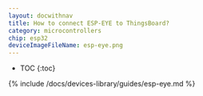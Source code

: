 ```yaml
---
layout: docwithnav
title: How to connect ESP-EYE to ThingsBoard?
category: microcontrollers
chip: esp32
deviceImageFileName: esp-eye.png
---
```


* TOC
{:toc}

{% include /docs/devices-library/guides/esp-eye.md %}
